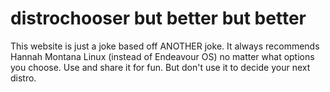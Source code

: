 # distrochooser but better but better

This website is just a joke based off ANOTHER joke. It always recommends Hannah Montana Linux (instead of Endeavour OS) no matter what options you choose. Use and share it for fun. But don't use it to decide your next distro.
